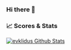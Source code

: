 ### Hi there 👋

### 📈 Scores & Stats  
  
[![evklidus Github Stats](https://github-readme-stats.vercel.app/api?username=evklidus&count_private=true&theme=default&show_icons=true)](https://github.com/evklidus)

<!--
**evklidus/evklidus** is a ✨ _special_ ✨ repository because its `README.md` (this file) appears on your GitHub profile.

Here are some ideas to get you started:

- 🔭 I’m currently working on ...
- 🌱 I’m currently learning ...
- 👯 I’m looking to collaborate on ...
- 🤔 I’m looking for help with ...
- 💬 Ask me about ...
- 📫 How to reach me: ...
- 😄 Pronouns: ...
- ⚡ Fun fact: ...
-->

